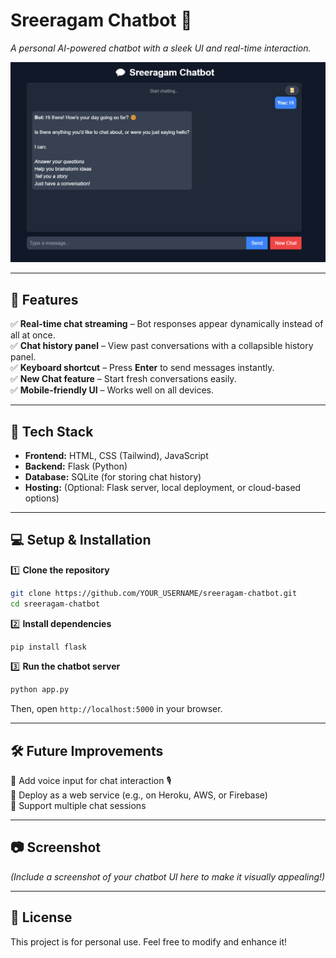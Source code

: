 # Sreeragam Chatbot 🤖

*A personal AI-powered chatbot with a sleek UI and real-time interaction.*

![Chatbot UI Preview](https://github.com/harisankarsuresh/sreeragam-chatbot/blob/main/Screenshot%202025-04-04%20000325.png?raw=true)

---

## 📌 Features

✅ **Real-time chat streaming** – Bot responses appear dynamically instead of all at once.  
✅ **Chat history panel** – View past conversations with a collapsible history panel.  
✅ **Keyboard shortcut** – Press **Enter** to send messages instantly.  
✅ **New Chat feature** – Start fresh conversations easily.  
✅ **Mobile-friendly UI** – Works well on all devices.  

---

## 🚀 Tech Stack

- **Frontend:** HTML, CSS (Tailwind), JavaScript  
- **Backend:** Flask (Python)  
- **Database:** SQLite (for storing chat history)  
- **Hosting:** (Optional: Flask server, local deployment, or cloud-based options)  

---

## 💻 Setup & Installation

1️⃣ **Clone the repository**  
```sh
git clone https://github.com/YOUR_USERNAME/sreeragam-chatbot.git
cd sreeragam-chatbot
```

2️⃣ **Install dependencies**  
```sh
pip install flask
```

3️⃣ **Run the chatbot server**  
```sh
python app.py
```
Then, open `http://localhost:5000` in your browser.  

---

## 🛠 Future Improvements

🔹 Add voice input for chat interaction 🎙️  
🔹 Deploy as a web service (e.g., on Heroku, AWS, or Firebase)  
🔹 Support multiple chat sessions  

---

## 📷 Screenshot

*(Include a screenshot of your chatbot UI here to make it visually appealing!)*  

---

## 📄 License

This project is for personal use. Feel free to modify and enhance it!
